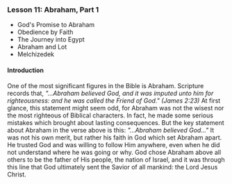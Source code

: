 ### Lesson 11: Abraham, Part 1

* God's Promise to Abraham* Obedience by Faith* The Journey into Egypt* Abraham and Lot* Melchizedek

#### Introduction

One of the most significant figures in the Bible is Abraham. Scripture records that, *"...Abraham believed God, and it was imputed unto him for righteousness: and he was called the Friend of God." (James 2:23)* At first glance, this statement might seem odd, for Abraham was not the wisest nor the most righteous of Biblical characters. In fact, he made some serious mistakes which brought about lasting consequences. But the key statement about Abraham in the verse above is this: *"...Abraham believed God..."* It was not his own merit, but rather his faith in God which set Abraham apart. He trusted God and was willing to follow Him anywhere, even when he did not understand where he was going or why. God chose Abraham above all others to be the father of His people, the nation of Israel, and it was through this line that God ultimately sent the Savior of all mankind: the Lord Jesus Christ.